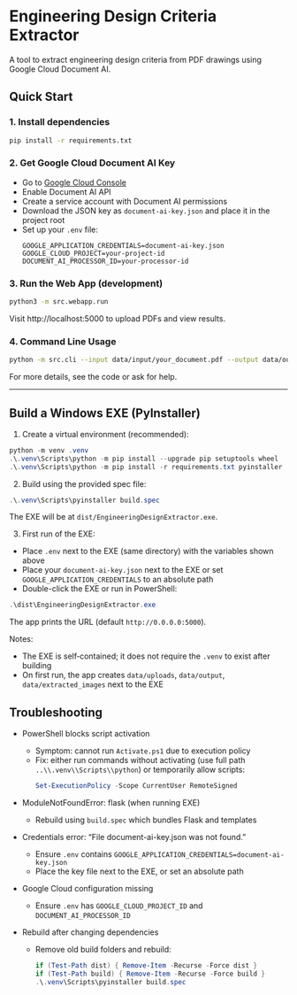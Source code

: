 # Engineering Design Criteria Extractor

A tool to extract engineering design criteria from PDF drawings using Google Cloud Document AI.

## Quick Start

### 1. Install dependencies
```bash
pip install -r requirements.txt
```

### 2. Get Google Cloud Document AI Key
- Go to [Google Cloud Console](https://console.cloud.google.com/)
- Enable Document AI API
- Create a service account with Document AI permissions
- Download the JSON key as `document-ai-key.json` and place it in the project root
- Set up your `.env` file:
  ```
  GOOGLE_APPLICATION_CREDENTIALS=document-ai-key.json
  GOOGLE_CLOUD_PROJECT=your-project-id
  DOCUMENT_AI_PROCESSOR_ID=your-processor-id
  ```

### 3. Run the Web App (development)
```bash
python3 -m src.webapp.run
```
Visit http://localhost:5000 to upload PDFs and view results.

### 4. Command Line Usage
```bash
python -m src.cli --input data/input/your_document.pdf --output data/output/
```

For more details, see the code or ask for help.

---

## Build a Windows EXE (PyInstaller)

1) Create a virtual environment (recommended):
```powershell
python -m venv .venv
.\.venv\Scripts\python -m pip install --upgrade pip setuptools wheel
.\.venv\Scripts\python -m pip install -r requirements.txt pyinstaller
```

2) Build using the provided spec file:
```powershell
.\.venv\Scripts\pyinstaller build.spec
```
The EXE will be at `dist/EngineeringDesignExtractor.exe`.

3) First run of the EXE:
- Place `.env` next to the EXE (same directory) with the variables shown above
- Place your `document-ai-key.json` next to the EXE or set `GOOGLE_APPLICATION_CREDENTIALS` to an absolute path
- Double-click the EXE or run in PowerShell:
```powershell
.\dist\EngineeringDesignExtractor.exe
```
The app prints the URL (default `http://0.0.0.0:5000`).

Notes:
- The EXE is self‑contained; it does not require the `.venv` to exist after building
- On first run, the app creates `data/uploads`, `data/output`, `data/extracted_images` next to the EXE

## Troubleshooting

- PowerShell blocks script activation
  - Symptom: cannot run `Activate.ps1` due to execution policy
  - Fix: either run commands without activating (use full path `..\\.venv\\Scripts\\python`) or temporarily allow scripts:
    ```powershell
    Set-ExecutionPolicy -Scope CurrentUser RemoteSigned
    ```

- ModuleNotFoundError: flask (when running EXE)
  - Rebuild using `build.spec` which bundles Flask and templates

- Credentials error: “File document-ai-key.json was not found.”
  - Ensure `.env` contains `GOOGLE_APPLICATION_CREDENTIALS=document-ai-key.json`
  - Place the key file next to the EXE, or set an absolute path

- Google Cloud configuration missing
  - Ensure `.env` has `GOOGLE_CLOUD_PROJECT_ID` and `DOCUMENT_AI_PROCESSOR_ID`

- Rebuild after changing dependencies
  - Remove old build folders and rebuild:
    ```powershell
    if (Test-Path dist) { Remove-Item -Recurse -Force dist }
    if (Test-Path build) { Remove-Item -Recurse -Force build }
    .\.venv\Scripts\pyinstaller build.spec
    ```